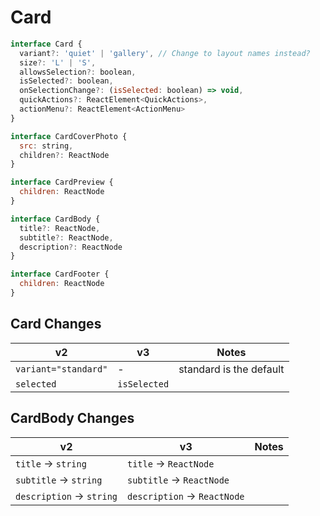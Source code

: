# Card
```javascript
interface Card {
  variant?: 'quiet' | 'gallery', // Change to layout names instead?
  size?: 'L' | 'S',
  allowsSelection?: boolean,
  isSelected?: boolean,
  onSelectionChange?: (isSelected: boolean) => void,
  quickActions?: ReactElement<QuickActions>,
  actionMenu?: ReactElement<ActionMenu>
}

interface CardCoverPhoto {
  src: string,
  children?: ReactNode
}

interface CardPreview {
  children: ReactNode
}

interface CardBody {
  title?: ReactNode,
  subtitle?: ReactNode,
  description?: ReactNode
}

interface CardFooter {
  children: ReactNode
}
```

## Card Changes
 **v2**                     | **v3**       | **Notes**
 -------------------------- | ------------ | -----------------------
 `variant="standard"`       | -            | standard is the default
 `selected`                 | `isSelected` |

## CardBody Changes
 v2                       | **v3**                      | **Notes**
 ------------------------ | --------------------------- | -----
 `title` → `string`       | `title` → `ReactNode`       |
 `subtitle` → `string`    | `subtitle` → `ReactNode`    |
 `description` → `string` | `description` → `ReactNode` |

